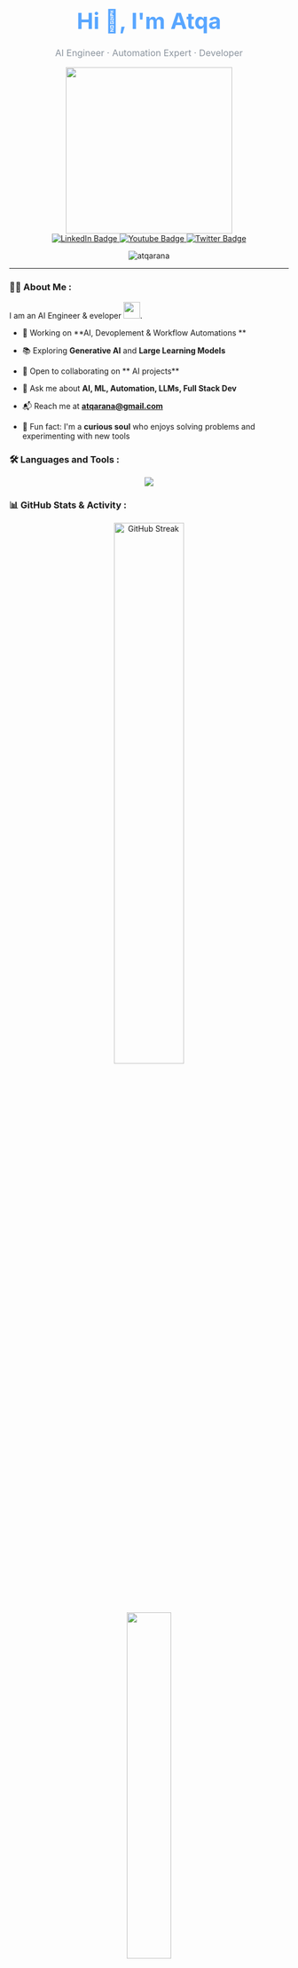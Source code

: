 <!-- Profile Header -->
<h1 align="center" style="font-size: 2.5rem; margin-bottom: 0.5rem; color: #58a6ff;">Hi 👋, I'm Atqa</h1>
<h3 align="center" style="color: #8b949e; font-weight: normal;">AI Engineer · Automation Expert · Developer</h3>

<div id="header" align="center">
  <img src="https://media.giphy.com/media/v1.Y2lkPTc5MGI3NjExaDZkbjFleDMwdDF3dnYweTJyOWM3bzl5YmQ5eGw5OGduaXU2OXlybyZlcD12MV9pbnRlcm5hbF9naWZfYnlfaWQmY3Q9Zw/L1R1tvI9svkIWwpVYr/giphy.gif" width="300"/>
</div>
<div id="badges" align="center">
  <a href="https://linkedin.com/in/atqa-rana">
    <img src="https://img.shields.io/badge/LinkedIn-blue?style=for-the-badge&logo=linkedin&logoColor=white" alt="LinkedIn Badge"/>
  </a>
  <a href="https://www.youtube.com/@atqarana">
    <img src="https://img.shields.io/badge/YouTube-red?style=for-the-badge&logo=youtube&logoColor=white" alt="Youtube Badge"/>
  </a>
  <a href="your-twitter-URL">
    <img src="https://img.shields.io/badge/Twitter-blue?style=for-the-badge&logo=twitter&logoColor=white" alt="Twitter Badge"/>
  </a>
</div>
<p align="center"> <img src="https://komarev.com/ghpvc/?username=atqarana&label=Profile%20views&color=0e75b6&style=flat" alt="atqarana" /> </p>

---

### :woman_technologist: About Me :
 I am an AI Engineer & eveloper <img src="https://media.giphy.com/media/WUlplcMpOCEmTGBtBW/giphy.gif" width="30">.
  
- 🚀 Working on **AI, Devoplement & Workflow Automations **
  
- 📚 Exploring **Generative AI** and **Large Learning Models**

- 🤝 Open to collaborating on ** AI projects**
  
- 💬 Ask me about **AI, ML, Automation, LLMs, Full Stack Dev**
  
- 📬 Reach me at **atqarana@gmail.com**
  
- 🎯 Fun fact: I'm a **curious soul** who enjoys solving problems and experimenting with new tools


### :hammer_and_wrench: Languages and Tools :
<p align="center">
  <img src="https://skillicons.dev/icons?i=python,tensorflow,pytorch,cpp,java,dart,flutter,firebase,aws,gcp,git,linux,figma" />
</p>
<h3 align="left"> 📊 GitHub Stats & Activity :</h3>


<p align="center">
  <img src="https://github-readme-streak-stats.herokuapp.com/?user=Atqarana&theme=dark&hide_border=true" alt="GitHub Streak" width="50%" />
</p>
<p align="center">
  <img src="https://github-readme-stats.vercel.app/api/top-langs/?username=Atqarana&layout=compact&theme=vue-dark&hide_border=true" width="40%" />
</p>

</p>

<hr style="border-color: #30363d;"/>
<h3 align="left">Connect with me:</h3>

<p align="center">
  <a href="https://linkedin.com/in/atqa-rana"><img src="https://img.icons8.com/color/48/000000/linkedin.png" alt="LinkedIn"/></a>
  <a href="https://twitter.com/atqarana"><img src="https://img.icons8.com/color/48/000000/twitter--v1.png" alt="Twitter"/></a>
  <a href="https://medium.com/@atqarana"><img src="https://img.icons8.com/ios-filled/50/8b949e/medium-monogram.png" alt="Medium"/></a>
  <a href="https://stackoverflow.com/users/atqarana"><img src="https://img.icons8.com/color/48/000000/stackoverflow.png" alt="Stack Overflow"/></a>
</p>
</p>
